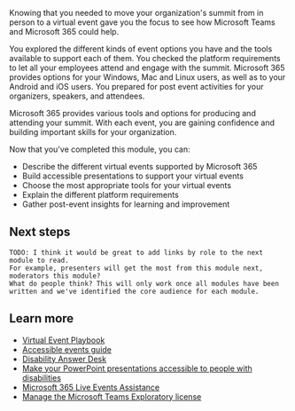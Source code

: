 Knowing that you needed to move your organization's summit from in person to a virtual event gave you the focus to see how Microsoft Teams and Microsoft 365 could help.

You explored the different kinds of event options you have and the tools available to support each of them. You checked the platform requirements to let all your employees attend and engage with the summit. Microsoft 365 provides options for your Windows, Mac and Linux users, as well as to your Android and iOS users. You prepared for post event activities for your organizers, speakers, and attendees.

Microsoft 365 provides various tools and options for producing and attending your summit.  With each event, you are gaining confidence and building important skills for your organization.

Now that you've completed this module, you can:

- Describe the different virtual events supported by Microsoft 365
- Build accessible presentations to support your virtual events
- Choose the most appropriate tools for your virtual events
- Explain the different platform requirements
- Gather post-event insights for learning and improvement

## Next steps

```
TODO: I think it would be great to add links by role to the next module to read. 
For example, presenters will get the most from this module next, moderators this module? 
What do people think? This will only work once all modules have been written and we've identified the core audience for each module.
```

## Learn more

- [Virtual Event Playbook](https://aka.ms/VirtualEventPlaybook)
- [Accessible events guide](https://sway.office.com/Uk6btnkIIONW6ZmI?ref=Link)
- [Disability Answer Desk](https://www.microsoft.com/Accessibility/disability-answer-desk)
- [Make your PowerPoint presentations accessible to people with disabilities](https://aka.ms/PowerPointAccessibility)
- [Microsoft 365 Live Events Assistance](https://docs.microsoft.com/stream/live-events-assistance)
- [Manage the Microsoft Teams Exploratory license](https://docs.microsoft.com/microsoftteams/teams-exploratory)